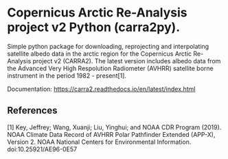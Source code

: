 
# Copernicus Arctic Re-Analysis project v2 Python (carra2py).
Simple python package for downloading, reprojecting and interpolating satellite albedo data in the arctic region for the Copernicus Arctic Re-Analysis project v2 (CARRA2).
The latest version includes albedo data from the Advanced Very High Respolution Radiometer (AVHRR) satellite borne instrument in the period 1982 - present[1].

Documentation: https://carra2.readthedocs.io/en/latest/index.html

## References

[1]    Key, Jeffrey; Wang, Xuanji; Liu, Yinghui; and NOAA CDR Program (2019). NOAA Climate Data Record of AVHRR Polar Pathfinder Extended (APP-X), Version 2. NOAA National Centers for Environmental Information. doi:10.25921/AE96-0E57
